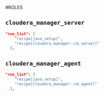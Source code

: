 #ROLES

## `cloudera_manager_server`

```json
"run_list": [
    "recipe[java_setup]",
    "recipe[cloudera_manager::cm_server]"
  ],
```

## `cloudera_manager_agent`

```json
"run_list": [
    "recipe[java_setup]",
    "recipe[cloudera_manager::cm_agent]"
  ],
```
